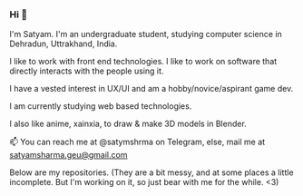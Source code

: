 ### Hi 👋

I'm Satyam. I'm an undergraduate student, studying computer science in Dehradun, Uttrakhand, India.

I like to work with front end technologies. I like to work on software that directly interacts with the people using it.

I have a vested interest in UX/UI and am a hobby/novice/aspirant game dev.

I am currently studying web based technologies.

I also like anime, xainxia, to draw & make 3D models in Blender.

📫 You can reach me at @satymshrma on Telegram, else, mail me at satyamsharma.geu@gmail.com

Below are my repositories. (They are a bit messy, and at some places a little incomplete. But I'm working on it, so just bear with me for the while. <3)
<!--
**satymshrma/satymshrma** is a ✨ _special_ ✨ repository because its `README.md` (this file) appears on your GitHub profile.

Here are some ideas to get you started:

- 🔭 I’m currently working on ...
- 🌱 I’m currently learning ...
- 👯 I’m looking to collaborate on ...
- 🤔 I’m looking for help with ...
- 💬 Ask me about ...
- 📫 How to reach me: ...
- 😄 Pronouns: ...
- ⚡ Fun fact: ...
-->
